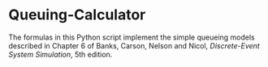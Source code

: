 # Queuing-Calculator
The formulas in this Python script implement the simple queueing models described
in Chapter 6 of Banks, Carson, Nelson and Nicol, *Discrete-Event System 
Simulation*, 5th edition.

